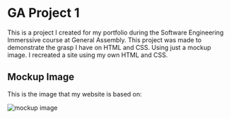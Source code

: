 # GA Project 1

This is a project I created for my portfolio during the Software Engineering Immerssive course at General Assembly. This project was made to demonstrate the grasp I have on HTML and CSS. Using just a mockup image. I recreated a site using my own HTML and CSS.

## Mockup Image

This is the image that my website is based on:

![mockup image](https://cdn.dribbble.com/users/987467/screenshots/7221845/media/ef110e62e1e4dbe4ad31d01bf61f325e.png)